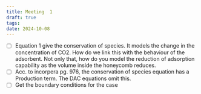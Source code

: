 ```yaml
---
title: Meeting  1
draft: true
tags: 
date: 2024-10-08
---
```

- [ ]  Equation 1 give the conservation of species. It models the change in the concentration of CO2. How do we link this with the behaviour of the adsorbent. Not only that, how do you model the reduction of adsorption capability as the volume inside the honeycomb reduces. 
- [ ] Acc. to incorpera pg. 976, the conservation of species equation has a Production term. The DAC equations omit this. 
- [ ] Get the boundary conditions for the case